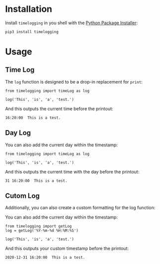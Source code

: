 # Installation

Install `timelogging` in you shell with the [Python Package Installer](https://pip.pypa.io/en/stable/):

```sh
pip3 install timelogging
```

# Usage

## Time Log

The `log` function is designed to be a drop-in replacement for `print`:

```python3
from timelogging import timeLog as log

log('This', 'is', 'a', 'test.')
```

And this outputs the current time before the printout:

```
16:20:00  This is a test.
```

## Day Log

You can also add the current day within the timestamp:

```python3
from timelogging import timeLog as log

log('This', 'is', 'a', 'test.')
```

And this outputs the current time with the day before the printout:

```
31 16:20:00  This is a test.
```

## Cutom Log

Additionally, you can also create a custom formatting for the log function:

You can also add the current day within the timestamp:

```python3
from timelogging import getLog
log = getLog('%Y-%m-%d %H:%M:%S')

log('This', 'is', 'a', 'test.')
```

And this outputs your custom timestamp before the printout:

```
2020-12-31 16:20:00  This is a test.
```
